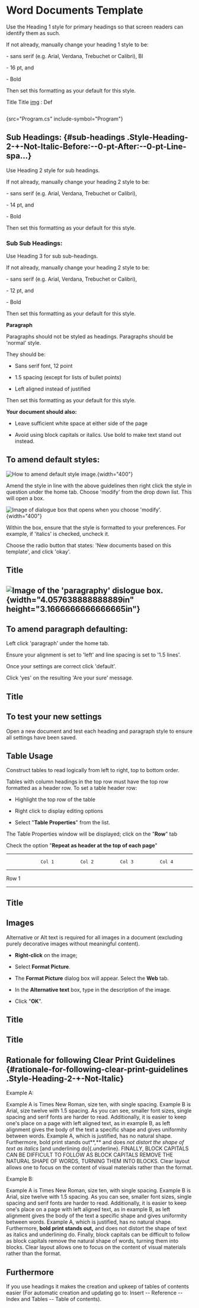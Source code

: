 # Word Documents Template

Use the Heading 1 style for primary headings so that screen readers can
identify them as such.

If not already, manually change your heading 1 style to be:

\- sans serif (e.g. Arial, Verdana, Trebuchet or Calibri), BI 

\- 16 pt, and

\- Bold

Then set this formatting as your default for this style.

Title <control>Title</control> [img](Hogwarts-Legacy_20230209152050.jpg)
: Def


```
```
{src="Program.cs" include-symbol="Program"}

## Sub Headings:  {#sub-headings .Style-Heading-2-+-Not-Italic-Before:--0-pt-After:--0-pt-Line-spa...}

Use Heading 2 style for sub headings.

If not already, manually change your heading 2 style to be:

\- sans serif (e.g. Arial, Verdana, Trebuchet or Calibri),

\- 14 pt, and

\- Bold

Then set this formatting as your default for this style.

### Sub Sub Headings: 

Use Heading 3 for sub sub-headings.

If not already, manually change your heading 2 style to be:

\- sans serif (e.g. Arial, Verdana, Trebuchet or Calibri),

\- 12 pt, and

\- Bold

Then set this formatting as your default for this style.

**Paragraph**

Paragraphs should not be styled as headings. Paragraphs should be
'normal' style.

They should be:

-   Sans serif font, 12 point

-   1.5 spacing (except for lists of bullet points)

-   Left aligned instead of justified

Then set this formatting as your default for this style.

<list style="a" sorted="asc">

</list>

**Your document should also:**

-   Leave sufficient white space at either side of the page

-   Avoid using block capitals or italics. Use bold to make text stand
    out instead.

## To amend default styles:

![How to amend default style
image.](image1.png "Amend Default Styles"){width="400"}

Amend the style in line with the above guidelines then right click the
style in question under the home tab. Choose 'modify' from the drop down
list. This will open a box.

![Image of dialogue box that opens when you choose
\'modify\'.](image1.png){width="400"}

Within the box, ensure that the style is formatted to your preferences.
For example, if 'italics' is checked, uncheck it.

Choose the radio button that states: 'New documents based on this
template', and click 'okay'.

## Title

## ![Image of the \'paragraphy\' dislogue box.](/Users/svetlana.novikova_1/help-documentation/media/image3.png){width="4.057638888888889in" height="3.1666666666666665in"}

## To amend paragraph defaulting:

Left click 'paragraph' under the home tab.

Ensure your alignment is set to 'left' and line spacing is set to '1.5
lines'.

Once your settings are correct click 'default'.

Click 'yes' on the resulting 'Are your sure' message.

## Title

## To test your new settings

Open a new document and test each heading and paragraph style to ensure
all settings have been saved.

##  Table Usage

Construct tables to read logically from left to right, top to bottom
order.

Tables with column headings in the top row must have the top row
formatted as a header row. To set a table header row:

-   Highlight the top row of the table

-   Right click to display editing options

-   Select "**Table Properties**" from the list.

The Table Properties window will be displayed; click on the "**Row**"
tab

Check the option "**Repeat as header at the top of each page**"

  --------------------------------------------------------------------------
                 Col 1          Col 2          Col 3          Col 4
  -------------- -------------- -------------- -------------- --------------
  Row 1                                                       

  --------------------------------------------------------------------------

## Title

## Images 

Alternative or Alt text is required for all images in a document
(excluding purely decorative images without meaningful content).  

-   **Right-click** on the image;

-   Select **Format Picture**.

-   The **Format Picture** dialog box will appear. Select the **Web**
    tab.

-   In the **Alternative text** box, type in the description of the
    image.

-   Click "**OK**".

##  Title

##  Title

##  Rationale for following Clear Print Guidelines {#rationale-for-following-clear-print-guidelines .Style-Heading-2-+-Not-Italic}

Example A:

Example A is Times New Roman, size ten, with single spacing. Example B
is Arial, size twelve with 1.5 spacing. As you can see, smaller font
sizes, single spacing and serif fonts are harder to read. Additionally,
it is easier to keep one's place on a page with left aligned text, as in
example B, as left alignment gives the body of the text a specific shape
and gives uniformity between words. Example A, which is justified, has
no natural shape. Furthermore, bold print stands out**,** and does *not
distort the shape of text as italics* [and underlining do]{.underline}.
FINALLY, BLOCK CAPITALS CAN BE DIFFICULT TO FOLLOW AS BLOCK CAPITALS
REMOVE THE NATURAL SHAPE OF WORDS, TURNING THEM INTO BLOCKS. Clear
layout allows one to focus on the content of visual materials rather
than the format.

Example B:

Example A is Times New Roman, size ten, with single spacing. Example B
is Arial, size twelve with 1.5 spacing. As you can see, smaller font
sizes, single spacing and serif fonts are harder to read. Additionally,
it is easier to keep one's place on a page with left aligned text, as in
example B, as left alignment gives the body of the text a specific shape
and gives uniformity between words. Example A, which is justified, has
no natural shape. Furthermore, **bold print stands out,** and does not
distort the shape of text as italics and underlining do. Finally, block
capitals can be difficult to follow as block capitals remove the natural
shape of words, turning them into blocks. Clear layout allows one to
focus on the content of visual materials rather than the format.

## Furthermore

If you use headings it makes the creation and upkeep of tables of
contents easier (For automatic creation and updating go to: Insert --
Reference -- Index and Tables -- Table of contents).
